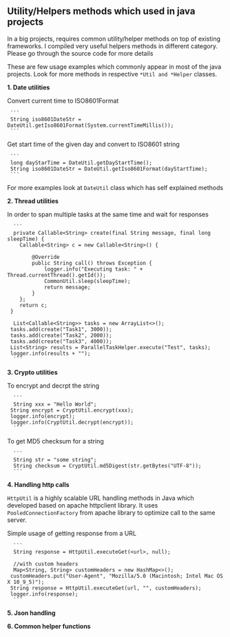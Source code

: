 ## Utility/Helpers methods which used in java projects

In a big projects, requires common utility/helper methods on top of existing frameworks. I compiled very useful helpers methods in different category. Please go through the source code for more details

These are few usage examples which commonly appear in most of the java projects. Look for more methods in respective `*Util and *Helper` classes.

**1. Date utilities**

  Convert current time to ISO8601Format
     
     ```
     String iso8601DateStr = DateUtil.getIso8601Format(System.currentTimeMillis());
     ```
     
  Get start time of the given day and convert to ISO8601 string
     
     ```
     long dayStarTime = DateUtil.getDayStartTime();
     String iso8601DateStr = DateUtil.getIso8601Format(dayStartTime);
     ```
  For more examples look at `DateUtil` class which has self explained methods
  
**2. Thread utilities**

   In order to span multiple tasks at the same time and wait for responses
      
      ```
      private Callable<String> create(final String message, final long sleepTime) {
		Callable<String> c = new Callable<String>() {

			@Override
			public String call() throws Exception {
				logger.info("Executing task: " + Thread.currentThread().getId());
				CommonUtil.sleep(sleepTime);
				return message;
			}
		};
		return c;
	 }
      
      List<Callable<String>> tasks = new ArrayList<>();
	 tasks.add(create("Task1", 3000));
	 tasks.add(create("Task2", 2000));
	 tasks.add(create("Task3", 4000));
	 List<String> results = ParallelTaskHelper.execute("Test", tasks);
	 logger.info(results + "");
      ```
      
**3. Crypto utilities**
  
  To encrypt and decrpt the string
  
      ```
      String xxx = "Hello World";
	 String encrypt = CryptUtil.encrypt(xxx);
	 logger.info(encrypt);
	 logger.info(CryptUtil.decrypt(encrypt));
      ```
   To get MD5 checksum for a string
   
      ```
      String str = "some string";
      String checksum = CryptUtil.md5Digest(str.getBytes("UTF-8"));
      ```
      
**4. Handling http calls**
  
  `HttpUtil` is a highly scalable URL handling methods in Java which developed based on apache httpclient library. It uses `PooledConnectionFactory` from apache library to optimize call to the same server.
  
  Simple usage of getting response from a URL
      
      ```
      String response = HttpUtil.executeGet(<url>, null);
      
      //with custom headers
      Map<String, String> customHeaders = new HashMap<>();
	 customHeaders.put("User-Agent", "Mozilla/5.0 (Macintosh; Intel Mac OS X 10_9_5)");
	 String response = HttpUtil.executeGet(url, "", customHeaders);
	 logger.info(response);
      ```
      
**5. Json handling**

**6. Common helper functions** 
